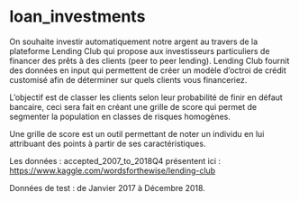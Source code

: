 # loan_investments
On souhaite investir automatiquement notre argent au travers de la plateforme Lending Club qui propose aux investisseurs particuliers de financer des prêts à des
clients (peer to peer lending). Lending Club fournit des données en input qui permettent de créer un modèle d’octroi de crédit customisé afin de déterminer sur quels clients vous financeriez.

L’objectif est de classer les clients selon leur probabilité de finir en défaut bancaire, ceci sera fait en créant une grille de score qui permet de segmenter la population en classes de risques homogènes.

Une grille de score est un outil permettant de noter un individu en lui attribuant des points à partir de ses caractéristiques.

Les données :  accepted_2007_to_2018Q4 présentent ici : https://www.kaggle.com/wordsforthewise/lending-club

Données de test : de Janvier 2017 à Décembre 2018.
